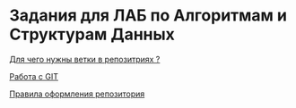 # Задания для ЛАБ по Алгоритмам и Cтруктурам Данных


[Для чего нужны ветки в репозитриях ?](<What_are_branches_in_repositories_for.md>)

[Работа с GIT](GIT.md)

[Правила оформления репозитория](Repository_design_rules.md)
